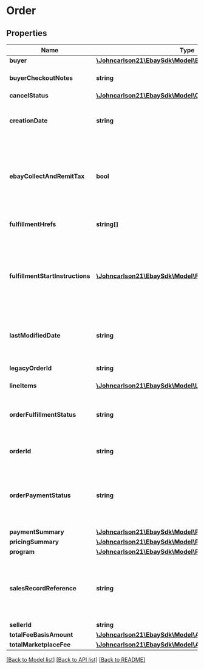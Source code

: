 # Order

## Properties
Name | Type | Description | Notes
------------ | ------------- | ------------- | -------------
**buyer** | [**\Johncarlson21\EbaySdk\Model\Buyer**](Buyer.md) |  | [optional] 
**buyerCheckoutNotes** | **string** | This field contains any comments that the buyer left for the seller about the order during checkout process. This field is only returned if a buyer left comments at checkout time. | [optional] 
**cancelStatus** | [**\Johncarlson21\EbaySdk\Model\CancelStatus**](CancelStatus.md) |  | [optional] 
**creationDate** | **string** | The date and time that the order was created. This timestamp is in ISO 8601 format, which uses the 24-hour Universal Coordinated Time (UTC) clock. &lt;br&gt;&lt;br&gt;&lt;b&gt;Format:&lt;/b&gt; &lt;code&gt;[YYYY]-[MM]-[DD]T[hh]:[mm]:[ss].[sss]Z&lt;/code&gt; &lt;br&gt;&lt;b&gt;Example:&lt;/b&gt; &lt;code&gt;2015-08-04T19:09:02.768Z&lt;/code&gt; | [optional] 
**ebayCollectAndRemitTax** | **bool** | This field is only returned if &lt;code&gt;true&lt;/code&gt;, and indicates that eBay will collect tax (US state-mandated sales tax, Federal and Provincial Sales Tax in Canada, &#x27;Goods and Services&#x27; tax in Canada, Australia, and New Zealand, and VAT collected for UK and EU countries,) for at least one line item in the order, and remit the tax to the taxing authority of the buyer&#x27;s residence. If this field is returned, the seller should search for one or more &lt;strong&gt;ebayCollectAndRemitTaxes&lt;/strong&gt; containers at the line item level to get more information about the type of tax and the amount. | [optional] 
**fulfillmentHrefs** | **string[]** | This array contains a list of one or more &lt;strong&gt;getShippingFulfillment&lt;/strong&gt; call URIs that can be used to retrieve shipping fulfillments that have been set up for the order. | [optional] 
**fulfillmentStartInstructions** | [**\Johncarlson21\EbaySdk\Model\FulfillmentStartInstruction[]**](FulfillmentStartInstruction.md) | This container consists of a set of specifications for fulfilling the order, including the type of fulfillment, shipping carrier and service, shipping address, and estimated delivery window. These instructions are derived from the buyer&#x27;s and seller&#x27;s eBay account preferences, the listing parameters, and the buyer&#x27;s checkout selections. The seller can use them as a starting point for packaging, addressing, and shipping the order.&lt;br&gt;&lt;br&gt;&lt;span class&#x3D;\&quot;tablenote\&quot;&gt;&lt;strong&gt;Note:&lt;/strong&gt; Although this container is presented as an array, it currently returns only one set of fulfillment specifications. Additional array members will be supported in future functionality.&lt;/span&gt; | [optional] 
**lastModifiedDate** | **string** | The date and time that the order was last modified. This timestamp is in ISO 8601 format, which uses the 24-hour Universal Coordinated Time (UTC) clock. &lt;br&gt;&lt;br&gt;&lt;b&gt;Format:&lt;/b&gt; &lt;code&gt;[YYYY]-[MM]-[DD]T[hh]:[mm]:[ss].[sss]Z&lt;/code&gt; &lt;br&gt;&lt;b&gt;Example:&lt;/b&gt; &lt;code&gt;2015-08-04T19:09:02.768Z&lt;/code&gt; | [optional] 
**legacyOrderId** | **string** | The unique identifier of the order in legacy format, as traditionally used by the Trading API (and other legacy APIs). Both the &lt;b&gt;orderId&lt;/b&gt; field and this field are always returned. | [optional] 
**lineItems** | [**\Johncarlson21\EbaySdk\Model\LineItem[]**](LineItem.md) | This array contains the details for all line items that comprise the order. | [optional] 
**orderFulfillmentStatus** | **string** | The degree to which fulfillment of the order is complete. See the &lt;strong&gt;OrderFulfillmentStatus&lt;/strong&gt; type definition for more information about each possible fulfillment state. For implementation help, refer to &lt;a href&#x3D;&#x27;https://developer.ebay.com/api-docs/sell/fulfillment/types/sel:OrderFulfillmentStatus&#x27;&gt;eBay API documentation&lt;/a&gt; | [optional] 
**orderId** | **string** | The unique identifier of the order. Both the &lt;b&gt;legacyOrderId&lt;/b&gt; field (traditionally used by Trading and other legacy APIS) and this field are always returned. | [optional] 
**orderPaymentStatus** | **string** | The enumeration value returned in this field indicates the current payment status of an order, or in case of a refund request, the current status of the refund. See the &lt;strong&gt;OrderPaymentStatusEnum&lt;/strong&gt; type definition for more information about each possible payment/refund state. For implementation help, refer to &lt;a href&#x3D;&#x27;https://developer.ebay.com/api-docs/sell/fulfillment/types/sel:OrderPaymentStatusEnum&#x27;&gt;eBay API documentation&lt;/a&gt; | [optional] 
**paymentSummary** | [**\Johncarlson21\EbaySdk\Model\PaymentSummary**](PaymentSummary.md) |  | [optional] 
**pricingSummary** | [**\Johncarlson21\EbaySdk\Model\PricingSummary**](PricingSummary.md) |  | [optional] 
**program** | [**\Johncarlson21\EbaySdk\Model\Program**](Program.md) |  | [optional] 
**salesRecordReference** | **string** | An eBay-generated identifier that is used to identify and manage orders through the Selling Manager and Selling Manager Pro tools. This order identifier can also be found on the Orders grid page and in the Sales Record pages in Seller Hub. A &lt;strong&gt;salesRecordReference&lt;/strong&gt; number is only generated and returned at the order level, and not at the order line item level.&lt;br&gt;&lt;br&gt; In cases where the seller does not have a Selling Manager or Selling Manager Pro subscription nor access to Seller Hub, this field may not be returned. | [optional] 
**sellerId** | **string** | The unique eBay user ID of the seller who sold the order. | [optional] 
**totalFeeBasisAmount** | [**\Johncarlson21\EbaySdk\Model\Amount**](Amount.md) |  | [optional] 
**totalMarketplaceFee** | [**\Johncarlson21\EbaySdk\Model\Amount**](Amount.md) |  | [optional] 

[[Back to Model list]](../../README.md#documentation-for-models) [[Back to API list]](../../README.md#documentation-for-api-endpoints) [[Back to README]](../../README.md)

